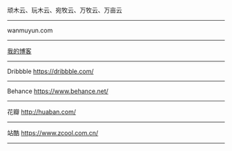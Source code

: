 顽木云、玩木云、宛牧云、万牧云、万亩云
***
wanmuyun.com
***
[我的博客](http://www.wanmuyun.com/blog "BLOG")	
***
Dribbble
https://dribbble.com/
***
Behance
https://www.behance.net/
***
花瓣
http://huaban.com/
***
站酷
https://www.zcool.com.cn/
***
